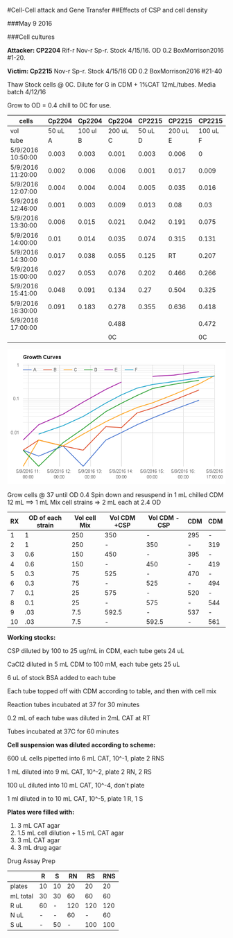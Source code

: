 #Cell-Cell attack and Gene Transfer
##Effects of CSP and cell density

###May 9 2016

###Cell cultures

**Attacker: CP2204** Rif-r Nov-r Sp-r. Stock 4/15/16. OD 0.2 BoxMorrison2016 #1-20.

**Victim: Cp2215** Nov-r Sp-r. Stock 4/15/16 OD 0.2 BoxMorrison2016 #21-40

Thaw Stock cells @ 0C. Dilute for G in CDM + 1%CAT 12mL/tubes. Media batch 4/12/16

Grow to OD = 0.4 chill to 0C for use.

| cells             | Cp2204 | Cp2204 | Cp2204 | CP2215 | CP2215 | CP2215 |
|-------------------|--------|--------|--------|--------|--------|--------|
| vol               | 50 uL  | 100 ul | 200 uL | 50 uL  | 200 uL | 100 uL |
| tube              | A      | B      | C      | D      | E      | F      |
| 5/9/2016 10:50:00 | 0.003  | 0.003  | 0.001  | 0.003  | 0.006  | 0      |
| 5/9/2016 11:20:00 | 0.002  | 0.006  | 0.006  | 0.001  | 0.017  | 0.009  |
| 5/9/2016 12:07:00 | 0.004  | 0.004  | 0.004  | 0.005  | 0.035  | 0.016  |
| 5/9/2016 12:46:00 | 0.001  | 0.003  | 0.009  | 0.013  | 0.08   | 0.03   |
| 5/9/2016 13:30:00 | 0.006  | 0.015  | 0.021  | 0.042  | 0.191  | 0.075  |
| 5/9/2016 14:00:00 | 0.01   | 0.014  | 0.035  | 0.074  | 0.315  | 0.131  |
| 5/9/2016 14:30:00 | 0.017  | 0.038  | 0.055  | 0.125  | RT     | 0.207  |
| 5/9/2016 15:00:00 | 0.027  | 0.053  | 0.076  | 0.202  | 0.466  | 0.266  |
| 5/9/2016 15:41:00 | 0.048  | 0.091  | 0.134  | 0.27   | 0.504  | 0.325  |
| 5/9/2016 16:30:00 | 0.091  | 0.183  | 0.278  | 0.355  | 0.636  | 0.418  |
| 5/9/2016 17:00:00 |        |        | 0.488  |        |        | 0.472  |
|                   |        |        | 0C     |        |        | 0C     |

<img src="growth-curves.png" width="600" />

Grow cells @ 37 until OD 0.4
Spin down and resuspend in 1 mL chilled CDM 12 mL ==> 1 mL
Mix cell strains => 2 mL each at 2.4 OD

| RX | OD of each strain | Vol cell Mix | Vol CDM +CSP | Vol CDM -CSP | CDM | CDM |
|----|-------------------|--------------|--------------|--------------|-----|-----|
| 1  | 1                 | 250          | 350          | -            | 295 | -   |
| 2  | 1                 | 250          | -            | 350          | -   | 319 |
| 3  | 0.6               | 150          | 450          | -            | 395 | -   |
| 4  | 0.6               | 150          | -            | 450          | -   | 419 |
| 5  | 0.3               | 75           | 525          | -            | 470 | -   |
| 6  | 0.3               | 75           | -            | 525          | -   | 494 |
| 7  | 0.1               | 25           | 575          | -            | 520 | -   |
| 8  | 0.1               | 25           | -            | 575          | -   | 544 |
| 9  | .03               | 7.5          | 592.5        | -            | 537 | -   |
| 10 | .03               | 7.5          | -            | 592.5        | -   | 561 |

**Working stocks:**

CSP diluted by 100 to 25 ug/mL in CDM, each tube gets 24 uL

CaCl2 diluted in 5 mL CDM to 100 mM, each tube gets 25 uL

6 uL of stock BSA added to each tube

Each tube topped off with CDM according to table, and then with cell mix

Reaction tubes incubated at 37 for 30 minutes

0.2 mL of each tube was diluted in 2mL CAT at RT

Tubes incubated at 37C for 60 minutes

**Cell suspension was diluted according to scheme:**

600 uL cells pipetted into 6 mL CAT, 10^-1, plate 2 RNS  

1 mL diluted into 9 mL CAT, 10^-2, plate 2 RN, 2 RS

100 uL diluted into 10 mL CAT, 10^-4, don't plate

1 ml diluted in to 10 mL CAT, 10^-5, plate 1 R, 1 S

**Plates were filled with:**

1. 3 mL CAT agar
2. 1.5 mL cell dilution + 1.5 mL CAT agar
3. 3 mL CAT agar
4. 3 mL drug agar

Drug Assay Prep

|          | R  | S  | RN  | RS  | RNS |
|----------|----|----|-----|-----|-----|
| plates   | 10 | 10 | 20  | 20  | 20  |
| mL total | 30 | 30 | 60  | 60  | 60  |
| R uL     | 60 | -  | 120 | 120 | 120 |
| N uL     | -  | -  | 60  | -   | 60  |
| S uL     | -  | 50 | -   | 100 | 100 |
